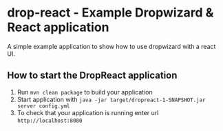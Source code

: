 # drop-react - Example Dropwizard & React application

A simple example application to show how to use dropwizard with a react UI.

## How to start the DropReact application

1. Run `mvn clean package` to build your application
1. Start application with `java -jar target/dropreact-1-SNAPSHOT.jar server config.yml`
1. To check that your application is running enter url `http://localhost:8080`
